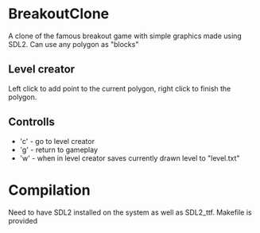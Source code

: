 # BreakoutClone
A clone of the famous breakout game with simple graphics made using SDL2.
Can use any polygon as "blocks"

## Level creator
Left click to add point to the current polygon, right click to finish the polygon.

## Controlls
- 'c' - go to level creator
- 'g' - return to gameplay
- 'w' - when in level creator saves currently drawn level to "level.txt"

# Compilation
Need to have SDL2 installed on the system as well as SDL2_ttf.
Makefile is provided